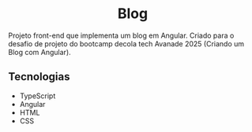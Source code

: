 <h1 align="center">
  Blog
</h1>

Projeto front-end que implementa um blog em Angular. Criado para o desafio de projeto do bootcamp decola tech Avanade 2025 (Criando um Blog com Angular).

## Tecnologias

- TypeScript
- Angular
- HTML
- CSS
